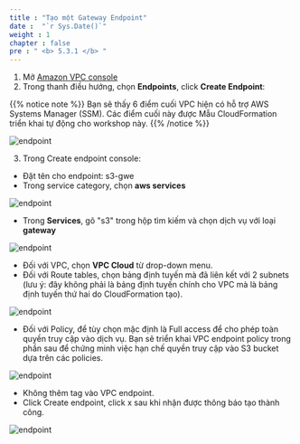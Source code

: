 ```yaml
---
title : "Tạo một Gateway Endpoint"
date :  "`r Sys.Date()`" 
weight : 1
chapter : false
pre : " <b> 5.3.1 </b> "
---
```

1. Mở [Amazon VPC console](https://us-east-1.console.aws.amazon.com/vpc/home?region=us-east-1#Home:)
2. Trong thanh điều hướng, chọn **Endpoints**, click **Create Endpoint**:

{{% notice note %}}
Bạn sẽ thấy 6 điểm cuối VPC hiện có hỗ trợ AWS Systems Manager (SSM). Các điểm cuối này được Mẫu CloudFormation triển khai tự động cho workshop này.
{{% /notice %}}

![endpoint](/images/s3-vpc/endpoints.png?featherlight=false&width=90pc)

3. Trong Create endpoint console:
+ Đặt tên cho endpoint: s3-gwe
+ Trong service category, chọn **aws services**

![endpoint](/images/s3-vpc/create-s3-gwe1.png?featherlight=false&width=90pc)

+ Trong **Services**, gõ "s3" trong hộp tìm kiếm và chọn dịch vụ với loại **gateway**

![endpoint](/images/s3-vpc/services.png?featherlight=false&width=90pc)

+ Đối với VPC, chọn **VPC Cloud** từ drop-down menu.
+ Đối với Route tables, chọn bảng định tuyến mà đã liên kết với 2 subnets (lưu ý: đây không phải là bảng định tuyến chính cho VPC mà là bảng định tuyến thứ hai do CloudFormation tạo).

![endpoint](/images/s3-vpc/vpc.png?featherlight=false&width=90pc)

+ Đối với Policy, để tùy chọn mặc định là Full access để cho phép toàn quyền truy cập vào dịch vụ. Bạn sẽ triển khai VPC endpoint policy trong phần sau để chứng minh việc hạn chế quyền truy cập vào S3 bucket dựa trên các policies.

![endpoint](/images/s3-vpc/policy.png?featherlight=false&width=90pc)

+ Không thêm tag vào VPC endpoint.
+ Click Create endpoint, click x sau khi nhận được thông báo tạo thành công.

![endpoint](/images/s3-vpc/complete.png?featherlight=false&width=90pc)